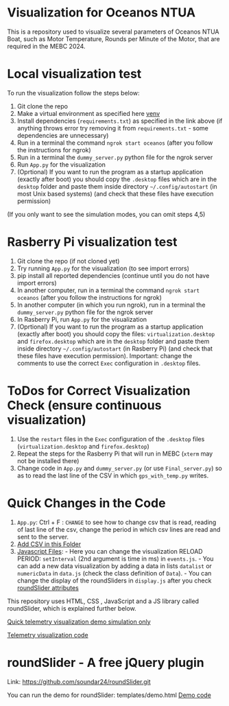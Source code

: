 # Visualization for Oceanos NTUA 

This is a repository used to visualize several parameters of Oceanos NTUA Boat, 
such as Motor Temperature, Rounds per Minute of the Motor, that are required in
the MEBC 2024.

# Local visualization test
To run the visualization follow the steps below:

1. Git clone the repo 
2. Make a virtual environment as specified here [venv](https://packaging.python.org/en/latest/guides/installing-using-pip-and-virtual-environments/)
3. Install dependencies (`requirements.txt`) as specified in the link above (if anything throws error try removing it from `requirements.txt` - some dependencies are unnecessary)
4. Run in a terminal the command `ngrok start oceanos` (after you follow the instructions for ngrok)
5. Run in a terminal the `dummy_server.py` python file for the ngrok server
6. Run `App.py` for the visualization 
7. (Oprtional) If you want to run the program as a startup application (exactly after boot) you should copy the `.desktop` files which are in the `desktop` folder and paste them inside directory `~/.config/autostart` (in most Unix based systems) (and check that these files have execution permission)

(If you only want to see the simulation modes, you can omit steps 4,5)

# Rasberry Pi visualization test
1. Git clone the repo (if not cloned yet)
2. Try running `App.py` for the visualization (to see import errors) 
3. pip install all reported dependencies (continue until you do not have import errors)
4. In another computer, run in a terminal the command `ngrok start oceanos` (after you follow the instructions for ngrok)
5. In another computer (in which you run ngrok), run in a terminal the `dummy_server.py` python file for the ngrok server
6. In Rasberry Pi, run `App.py` for the visualization 
7. (Oprtional) If you want to run the program as a startup application (exactly after boot) you should copy the files: `virtualization.desktop` and `firefox.desktop` which are in the `desktop` folder and paste them inside directory `~/.config/autostart` (in Rasberry Pi) (and check that these files have execution permission). Important: change the comments to use the correct `Exec` configuration in `.desktop` files.

# ToDos for Correct Visualization Check (ensure continuous visualization)

1. Use the `restart` files in the `Exec` configuration of the `.desktop` files (`virtualization.desktop` and `firefox.desktop`)
2. Repeat the steps for the Rasberry Pi that will run in MEBC (`xterm` may not be installed there)
3. Change code in `App.py` and `dummy_server.py` (or use `Final_server.py`) so as to read the last line of the CSV in which `gps_with_temp.py` writes.

# Quick Changes in the Code 

1. `App.py`: Ctrl + F : `CHANGE` to see how to change csv that is read, reading of last line of the csv, change the period in which csv lines are read and sent to the server.
2. [Add CSV in this Folder](https://github.com/ntua-el20069/oceanos-visualization-2024/tree/main/static/csv)   
3. [Javascript Files](https://github.com/ntua-el20069/oceanos-visualization-2024/tree/main/static/functions): 
        - Here you can change the visualization RELOAD PERIOD: `setInterval` (2nd argument is time in ms) in `events.js`. 
        - You can add a new data visualization by adding a data in lists `datalist` or `numericData` in `data.js` (check the class definition of `Data`). 
        - You can change the display of the roundSliders in `display.js` after you check [roundSlider attributes](https://github.com/ntua-el20069/oceanos-visualization-2024/blob/main/static/dist/roundslider.js)

This repository uses HTML, CSS , JavaScript and a JS library called roundSlider,
which is explained further below.

[Quick telemetry visualization demo simulation only](https://oceanos-visualization-demo.netlify.app/)

[Telemetry visualization code](https://github.com/ntua-el20069/oceanos-visualization-2024/blob/main/templates/telemetry.html)

# roundSlider - A free jQuery plugin

Link: https://github.com/soundar24/roundSlider.git

You can run the demo for roundSlider: templates/demo.html
[Demo code](https://github.com/ntua-el20069/oceanos-visualization-2024/blob/main/templates/demo.html)
